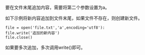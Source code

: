 


要在文件末尾追加内容，需要将第二个参数设置为a。

如下示例将新内容追加到文件末尾，如果文件不存在，则创建新文件。

```
file = open('file.txt','a',encoding='utf8'):
file.write('追加的新内容')
file.close()
```

如果要多次追加，多次调用write()即可。

